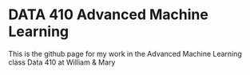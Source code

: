 # DATA 410 Advanced Machine Learning

This is the github page for my work in the Advanced Machine Learning class Data 410 at William & Mary
